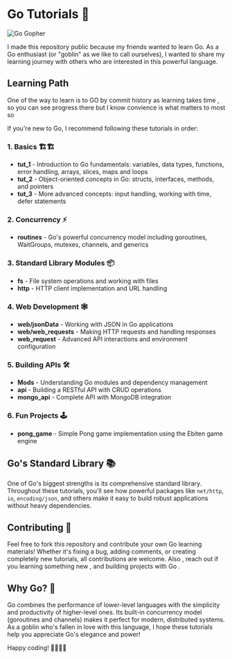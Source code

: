 # Go Tutorials 🦫

![Go Gopher](https://encrypted-tbn0.gstatic.com/images?q=tbn:ANd9GcT64MUSJsELElo4AMBfmvUoF-2Cy-j3dkJ52Q&s)

I made this repository public because my friends wanted to learn Go. As a Go enthusiast (or "goblin" as we like to call ourselves), I wanted to share my learning journey with others who are interested in this powerful language.

## Learning Path 

One of the way to learn is to GO by commit history as learning takes time , so you can see progress there but I know convience is what matters to most so

If you're new to Go, I recommend following these tutorials in order:

### 1. Basics 🏗️🏗️
- **tut_1** - Introduction to Go fundamentals: variables, data types, functions, error handling, arrays, slices, maps and loops
- **tut_2** - Object-oriented concepts in Go: structs, interfaces, methods, and pointers
- **tut_3** - More advanced concepts: input handling, working with time, defer statements

### 2. Concurrency ⚡
- **routines** - Go's powerful concurrency model including goroutines, WaitGroups, mutexes, channels, and generics

### 3. Standard Library Modules 📦
- **fs** - File system operations and working with files
- **http** - HTTP client implementation and URL handling

### 4. Web Development 🕸️
- **web/jsonData** - Working with JSON in Go applications
- **web/web_requests** - Making HTTP requests and handling responses
- **web_request** - Advanced API interactions and environment configuration

### 5. Building APIs 🛠️
- **Mods** - Understanding Go modules and dependency management
- **api** - Building a RESTful API with CRUD operations
- **mongo_api** - Complete API with MongoDB integration

### 6. Fun Projects 🕹️
- **pong_game** - Simple Pong game implementation using the Ebiten game engine

## Go's Standard Library 📚

One of Go's biggest strengths is its comprehensive standard library. Throughout these tutorials, you'll see how powerful packages like `net/http`, `io`, `encoding/json`, and others make it easy to build robust applications without heavy dependencies.

## Contributing 🤝

Feel free to fork this repository and contribute your own Go learning materials! Whether it's fixing a bug, adding comments, or creating completely new tutorials, all contributions are welcome.
Also , reach out if you learning something new , and building projects with Go .

## Why Go? 💙

Go combines the performance of lower-level languages with the simplicity and productivity of higher-level ones. Its built-in concurrency model (goroutines and channels) makes it perfect for modern, distributed systems. As a goblin who's fallen in love with this language, I hope these tutorials help you appreciate Go's elegance and power!

Happy coding! 👩‍💻👨‍💻

